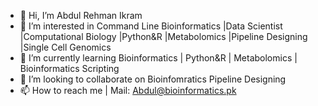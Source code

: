 - 👋 Hi, I’m Abdul Rehman Ikram
- 👀 I’m interested in Command Line Bioinformatics |Data Scientist |Computational Biology |Python&R |Metabolomics |Pipeline Designing |Single Cell Genomics
- 🌱 I’m currently learning Bioinformatics | Python&R | Metabolomics | Bioinformatics Scripting
- 💞️ I’m looking to collaborate on Bioinfomratics Pipeline Designing 
- 📫 How to reach me | Mail: Abdul@bioinformatics.pk

<!---
se7en69/se7en69 is a ✨ special ✨ repository because its `README.md` (this file) appears on your GitHub profile.
You can click the Preview link to take a look at your changes.
--->
